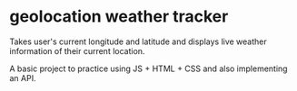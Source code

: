 # geolocation weather tracker

Takes user's current longitude and latitude and displays live weather information of their current location.

A basic project to practice using JS + HTML + CSS and also implementing an API.
